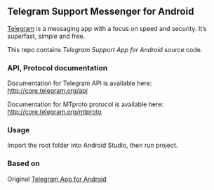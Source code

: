 ## Telegram Support Messenger for Android

[Telegram](http://telegram.org) is a messaging app with a focus on speed and security. It’s superfast, simple and free.

This repo contains *Telegram Support App for Android* source code.

### API, Protocol documentation

Documentation for Telegram API is available here: http://core.telegram.org/api

Documentation for MTproto protocol is available here: http://core.telegram.org/mtproto

### Usage

Import the root folder into Android Studio, then run project.

### Based on

Original [Telegram App for Android](https://play.google.com/store/apps/details?id=org.tdesktop.messenger)
